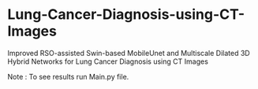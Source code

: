 # Lung-Cancer-Diagnosis-using-CT-Images
Improved RSO-assisted Swin-based MobileUnet and Multiscale Dilated 3D Hybrid Networks for Lung Cancer Diagnosis using CT Images

Note : To see results run Main.py file.
